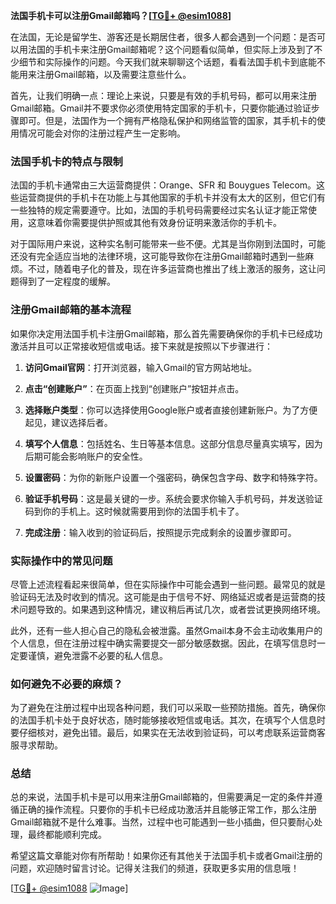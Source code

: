 **法国手机卡可以注册Gmail邮箱吗？[[TG💪+ @esim1088](https://t.me/s/esim1088)]**

在法国，无论是留学生、游客还是长期居住者，很多人都会遇到一个问题：是否可以用法国的手机卡来注册Gmail邮箱呢？这个问题看似简单，但实际上涉及到了不少细节和实际操作的问题。今天我们就来聊聊这个话题，看看法国手机卡到底能不能用来注册Gmail邮箱，以及需要注意些什么。

首先，让我们明确一点：理论上来说，只要是有效的手机号码，都可以用来注册Gmail邮箱。Gmail并不要求你必须使用特定国家的手机卡，只要你能通过验证步骤即可。但是，法国作为一个拥有严格隐私保护和网络监管的国家，其手机卡的使用情况可能会对你的注册过程产生一定影响。

### 法国手机卡的特点与限制

法国的手机卡通常由三大运营商提供：Orange、SFR 和 Bouygues Telecom。这些运营商提供的手机卡在功能上与其他国家的手机卡并没有太大的区别，但它们有一些独特的规定需要遵守。比如，法国的手机号码需要经过实名认证才能正常使用，这意味着你需要提供护照或其他有效身份证明来激活你的手机卡。

对于国际用户来说，这种实名制可能带来一些不便。尤其是当你刚到法国时，可能还没有完全适应当地的法律环境，这可能导致你在注册Gmail邮箱时遇到一些麻烦。不过，随着电子化的普及，现在许多运营商也推出了线上激活的服务，这让问题得到了一定程度的缓解。

### 注册Gmail邮箱的基本流程

如果你决定用法国手机卡注册Gmail邮箱，那么首先需要确保你的手机卡已经成功激活并且可以正常接收短信或电话。接下来就是按照以下步骤进行：

1. **访问Gmail官网**：打开浏览器，输入Gmail的官方网站地址。
   
2. **点击“创建账户”**：在页面上找到“创建账户”按钮并点击。

3. **选择账户类型**：你可以选择使用Google账户或者直接创建新账户。为了方便起见，建议选择后者。

4. **填写个人信息**：包括姓名、生日等基本信息。这部分信息尽量真实填写，因为后期可能会影响账户的安全性。

5. **设置密码**：为你的新账户设置一个强密码，确保包含字母、数字和特殊字符。

6. **验证手机号码**：这是最关键的一步。系统会要求你输入手机号码，并发送验证码到你的手机上。这时候就需要用到你的法国手机卡了。

7. **完成注册**：输入收到的验证码后，按照提示完成剩余的设置步骤即可。

### 实际操作中的常见问题

尽管上述流程看起来很简单，但在实际操作中可能会遇到一些问题。最常见的就是验证码无法及时收到的情况。这可能是由于信号不好、网络延迟或者是运营商的技术问题导致的。如果遇到这种情况，建议稍后再试几次，或者尝试更换网络环境。

此外，还有一些人担心自己的隐私会被泄露。虽然Gmail本身不会主动收集用户的个人信息，但在注册过程中确实需要提交一部分敏感数据。因此，在填写信息时一定要谨慎，避免泄露不必要的私人信息。

### 如何避免不必要的麻烦？

为了避免在注册过程中出现各种问题，我们可以采取一些预防措施。首先，确保你的法国手机卡处于良好状态，随时能够接收短信或电话。其次，在填写个人信息时要仔细核对，避免出错。最后，如果实在无法收到验证码，可以考虑联系运营商客服寻求帮助。

### 总结

总的来说，法国手机卡是可以用来注册Gmail邮箱的，但需要满足一定的条件并遵循正确的操作流程。只要你的手机卡已经成功激活并且能够正常工作，那么注册Gmail邮箱就不是什么难事。当然，过程中也可能遇到一些小插曲，但只要耐心处理，最终都能顺利完成。

希望这篇文章能对你有所帮助！如果你还有其他关于法国手机卡或者Gmail注册的问题，欢迎随时留言讨论。记得关注我们的频道，获取更多实用的信息哦！

[[TG💪+ @esim1088](https://t.me/s/esim1088) ![Image](https://i.postimg.cc/4NQfJmqS/Snipaste-2025-05-13-00-14-12.png)]